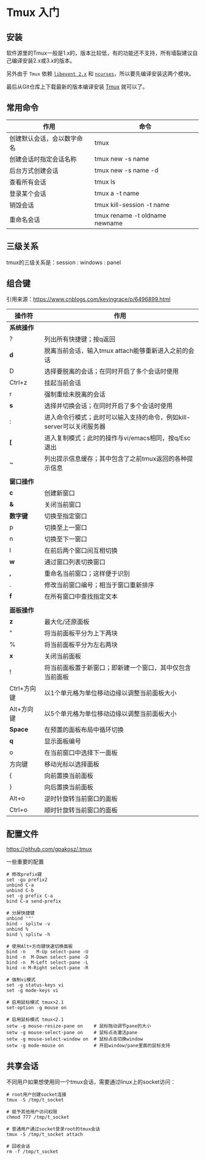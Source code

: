 # Tmux 入门

## 安装

软件源里的Tmux一般是1.x的，版本比较低，有的功能还不支持，所有墙裂建议自己编译安装2.x或3.x的版本。

另外由于 `Tmux` 依赖 [`libevent 2.x`](https://github.com/libevent/libevent/releases/latest) 和 [`ncurses`](https://github.com/libevent/libevent/releases/latest)，所以要先编译安装这两个模块。

最后从Git仓库上下载最新的版本编译安装 [Tmux](https://github.com/tmux/tmux/releases) 就可以了。

## 常用命令

| 作用                       | 命令                           |
| -------------------------- | ------------------------------ |
| 创建默认会话，会以数字命名 | tmux                           |
| 创建会话时指定会话名称     | tmux new -s name               |
| 后台方式创建会话           | tmux new -s name -d            |
| 查看所有会话               | tmux ls                        |
| 登录某个会话               | tmux a -t name                 |
| 销毁会话                   | tmux kill-session -t name      |
| 重命名会话                 | tmux rename -t oldname newname |

## 三级关系

tmux的三级关系是：session : windows : panel

## 组合键

引用来源：https://www.cnblogs.com/kevingrace/p/6496899.html

| 操作符       | 作用                                                         |
| ------------ | ------------------------------------------------------------ |
| **系统操作** |                                                              |
| ?            | 列出所有快捷键；按q返回                                      |
| **d**        | 脱离当前会话，输入tmux attach能够重新进入之前的会话          |
| D            | 选择要脱离的会话；在同时开启了多个会话时使用                 |
| Ctrl+z       | 挂起当前会话                                                 |
| r            | 强制重绘未脱离的会话                                         |
| **s**        | 选择并切换会话；在同时开启了多个会话时使用                   |
| :            | 进入命令行模式；此时可以输入支持的命令，例如kill-server可以关闭服务器 |
| **[**        | 进入复制模式；此时的操作与vi/emacs相同，按q/Esc退出          |
| ~            | 列出提示信息缓存；其中包含了之前tmux返回的各种提示信息       |
|              |                                                              |
| **窗口操作** |                                                              |
| **c**        | 创建新窗口                                                   |
| **&**        | 关闭当前窗口                                                 |
| **数字键**   | 切换至指定窗口                                               |
| p            | 切换至上一窗口                                               |
| n            | 切换至下一窗口                                               |
| l            | 在前后两个窗口间互相切换                                     |
| **w**        | 通过窗口列表切换窗口                                         |
| **,**        | 重命名当前窗口；这样便于识别                                 |
| .            | 修改当前窗口编号；相当于窗口重新排序                         |
| **f**        | 在所有窗口中查找指定文本                                     |
|              |                                                              |
| **面板操作** |                                                              |
| **z**        | 最大化/还原面板                                              |
| ”            | 将当前面板平分为上下两块                                     |
| %            | 将当前面板平分为左右两块                                     |
| **x**        | 关闭当前面板                                                 |
| !            | 将当前面板置于新窗口；即新建一个窗口，其中仅包含当前面板     |
| Ctrl+方向键  | 以1个单元格为单位移动边缘以调整当前面板大小                  |
| Alt+方向键   | 以5个单元格为单位移动边缘以调整当前面板大小                  |
| **Space**    | 在预置的面板布局中循环切换                                   |
| **q**        | 显示面板编号                                                 |
| o            | 在当前窗口中选择下一面板                                     |
| 方向键       | 移动光标以选择面板                                           |
| {            | 向前置换当前面板                                             |
| }            | 向后置换当前面板                                             |
| Alt+o        | 逆时针旋转当前窗口的面板                                     |
| Ctrl+o       | 顺时针旋转当前窗口的面板                                     |

## 配置文件

https://github.com/gpakosz/.tmux

一些重要的配置

```
# 修改prefix键
set -gu prefix2
unbind C-a
unbind C-b
set -g prefix C-a
bind C-a send-prefix

# 分屏快捷键
unbind '"'
bind - splitw -v
unbind %
bind \ splitw -h

# 使用Alt+方向键快速切换面板
bind -n    M-Up select-pane -U
bind -n  M-Down select-pane -D
bind -n  M-Left select-pane -L
bind -n M-Right select-pane -R

# 强制vi模式
set -g status-keys vi
set -g mode-keys vi

# 启用鼠标模式 tmux>2.1
set-option -g mouse on

# 启用鼠标模式 tmux<2.1
setw -g mouse-resize-pane on    # 鼠标拖动调节pane的大小
setw -g mouse-select-pane on    # 鼠标点击激活pane
setw -g mouse-select-window on  # 鼠标点击切换window
setw -g mode-mouse on           # 开启window/pane里面的鼠标支持
```

##  共享会话

不同用户如果想使用同一个tmux会话，需要通过linux上的socket访问：

```
# root用户创建socket连接
tmux -S /tmp/t_socket

# 赋予其他用户访问权限
chmod 777 /tmp/t_socket

# 普通用户通过socket登录root的tmux会话
tmux -S /tmp/t_socket attach

# 回收会话
rm -f /tmp/t_socket
```

